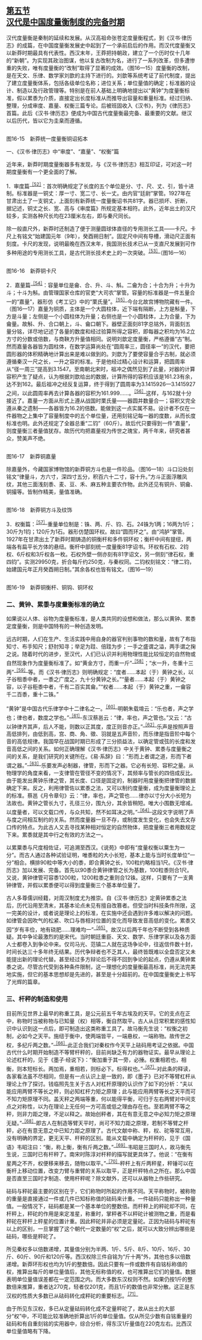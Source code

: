 <?xml version='1.0' encoding='utf-8'?>
<html xmlns="http://www.w3.org/1999/xhtml">
  <head>
    <title>中国古代文化史（插图本）（上下）</title>
    <link href="page-template.xpgt" rel="stylesheet" type="application/vnd.adobe-page-template+xml"/>
    <meta http-equiv="Content-Type" content="text/html; charset=utf-8"/>
  <link href="../stylesheet.css" rel="stylesheet" type="text/css"/>
<link href="../page_styles.css" rel="stylesheet" type="text/css"/>
</head>
  <body class="calibre">
<div class="calibre1" id="chapter16">
<h2 class="left" id="sec93"><a class="calibre29" href="part0004.html#s93">第五节<br class="calibre27"/>汉代是中国度量衡制度的完备时期</a></h2>
<p class="indent">汉代度量衡是秦制的延续和发展。从汉高祖命张苍定度量衡程式，到《汉书·律历志》的成篇，在中国度量衡发展史中起到了一个承前启后的作用。而汉代度量衡又以新莽时期最具有代表性。西汉末年，王莽把持朝政，建立了一个历时仅十几年的“新朝”。为实现其政治图谋，他以复古改制为名，进行了一系列改革，但多遭惨重的失败，唯有度量衡的“改制”取得了显著的成效。（图16—15）度量衡的改制，是在天文、乐律、数学家刘歆的主持下进行的。刘歆等系统考证了前代制度，提出了建立度量衡体系，包<a id="page713"></a>括各级单位名称；进位关系；单位量值的确定；标准器的设计、制造以及行政管理等。特别是在前人基础上明确地提出以“黄钟”为度量衡标准，假以累黍为介质，直接定出长度标准从而推导出容量和重量标准。经过归纳、整理，分成审度、嘉量、权衡三篇专论。后被班固收入《汉书》，列为《律历志》首篇。此后《汉书·律历志》便成为中国古代度量衡最完备、最重要的文献。继汉以后历代，皆以它为圭臬而遵循。</p>
<div class="image">
<p class="center"><img alt="" class="calibre369" src="../images/00284.jpeg"/></p>
<p class="caption">图16-15　新莽统一度量衡铜诏拓本</p>
</div>
<p class="indent">一、《汉书·律历志》中“审度”、“嘉量”、“权衡”篇</p>
<p class="indent">近年来，新莽时期度量衡器多有发现，与《汉书·律历志》相互印证，可对这一时期度量衡有一个更全面的了解。</p>
<p class="indent">1．审度篇<sup class="calibre33"><a href="part0122.html#fn230" id="fnref230">［52］</a></sup>：首次明确规定了长度的五个单位是分、寸、尺、丈、引，皆十进制。标准器是一铜丈：厚一寸、宽二寸、长一丈。由内官“廷尉”掌管。1927年在甘肃出土了一支铜丈，上面刻有新莽统一度量衡诏书共81字。器已损坏、折断，据记述，铜丈之长、宽、高与《审度篇》所规定基本相符。此外，近年出土的汉尺较多，实测各种尺长均在23厘米左右，即与秦尺同长。</p>
<p class="indent">除一般直尺外，新莽时还制造了便于测量圆球体直径的专用测长工具——卡尺。卡尺上有铭文“始建国元年（9年），癸酉朔日制”。固定尺中间有导槽，滑动尺正面有刻度。卡尺的发现，说明最晚在西汉末年，我国测长技术已从一支直尺发展到可作多种用途的专用测长工具，是古代测长技术史上的一次突破。<sup class="calibre33"><a href="part0122.html#fn231" id="fnref231">［53］</a></sup>（图16—16）</p>
<div class="image">
<p class="center"><img alt="" class="calibre370" src="../images/00907.jpeg"/></p>
<p class="caption">图16-16　新莽铜卡尺</p>
</div>
<p class="indent">2．嘉量篇<sup class="calibre33"><a href="part0122.html#fn232" id="fnref232">［54］</a></sup>：容量单位是龠、合、升、斗、斛。二龠为合；十合为升；十升为斗；十斗为斛。由管理国家仓库的官吏“大司农”掌管。容量的标准器是一件五量合一的“嘉量”，器形仿《考工记》中的“栗氏量”。<sup class="calibre33"><a href="part0122.html#fn233" id="fnref233">［55］</a></sup>今台北故宫博物院<a id="page714"></a>藏有一件。（图16—17）嘉量为铜质，主体是一个大圆柱体，近下端有隔断，上方是斛量，下方是斗量；左侧是一个小圆柱体为升量；右侧也是一个小圆柱体，上为合量，下为龠量。故斛、升、合口朝上，斗、龠口朝下。器壁正面刻81字总铭外，背面刻五量分铭，详尽地记述了各量的数度和经过验算所得之容积，即每器之积均为16.2立方寸的分数或倍数，与商鞅方升量值相同。说明刘歆定度量衡，严格遵循“古”制。然而嘉量各器皆为圆柱体，在数学运算尚处在“圆周率三，圆径率一”的汉代，要把圆形器的体积精确地计算出来是难以做到的。刘歆为了要使容量合乎古制，就必须遵循秦汉一尺之长，一升之容的标准。于是他经过精心设计和运算，把圆周率从“径一周三”提高到3.1547。至南朝北宋时，祖冲之偶然见到了此量，对器的计算容积产生了疑点，认为根据刘歆给出的数据，计算所得的容积应该是161.23有余，达不到162。最后祖冲之经反复运算，终于得到了圆周率为3.1415926—3.1415927之间，以此圆周率再去计算各器的容积为161.999……。<sup class="calibre33"><a href="part0122.html#fn234" id="fnref234">［56］</a></sup>这样，与162就十分接近了。嘉量一方面从形式上遵从战国时栗氏量——器圆并数量合一；容积又完全遵从秦之遗制——各器皆为16.2的倍数。能做到这一点实属不易。设计者不仅在一件器物之上集中了容量制度中的五个单位量，还用刻铭记每一器的度数，从而长度标准也明。此外还规定了全器总重“二钧”（60斤）。故后代只要得到一件“嘉量”，则度量衡三者量值犹存。故历代均把嘉量视为传世之瑰宝，两千年来，研究者甚众，赞美声不绝。</p>
<div class="image">
<p class="center"><img alt="" class="calibre371" src="../images/00191.jpeg"/></p>
<p class="caption">图16-17　新莽铜嘉量</p>
</div>
<p class="indent">除嘉量外，今藏国家博物馆的新莽铜方斗也是一件珍品。（图16—18）斗口沿处刻铭文“律量斗，方六寸，深四寸五分，积百六十二寸，容十升。”方斗正面浮雕凤纹，其他三面浅刻黍、麦、豆、禾、麻五种主要农作物。此外还见有铜升、铜龠、铜撮等。皆制作精美，量值准确。</p>
<div class="image">
<p class="center"><img alt="" class="calibre372" src="../images/00150.jpeg"/></p>
<p class="caption">图16-18　新莽铜方斗及纹饰</p>
</div>
<p class="indent">3．权衡篇：<sup class="calibre33"><a href="part0122.html#fn235" id="fnref235">［57］</a></sup>重量单位制是：铢、两、斤、钧、石。24铢为1两；16两为1斤；30斤为1钧；120斤为1石。器形仿楚国环权。故曰“圆而环之”。由“鸿胪”掌管。1927年在甘肃出土了新莽时期铸造的铜衡杆和多件铜环权；衡杆中间<a id="page715"></a>有提纽，两端各有扁平长方体的悬纽。衡杆中部刻统一度量衡81字诏书。环权有石权、2钧权、6斤权和3斤权各一枚。石权外壁一侧亦刻有81字诏文，另一侧刻“律石权，重四钧”。实测29950克，折合每斤约250克，与秦权同。二钧权刻铭文：“律二钧，始建国元年正月癸酉朔日制。”其余各权也皆有铭文。（图16—19）</p>
<div class="image">
<p class="center"><img alt="" class="calibre373" src="../images/00314.jpeg"/></p>
<p class="caption">图16-19　新莽铜衡杆、铜钩、铜环权</p>
</div>
<h3 class="left1"><a class="calibre29" id="page716"></a>二、黄钟、累黍与度量衡标准的确立</h3>
<p class="indent">如果说以人体、谷物为度量衡标准，是人类共同的设想和做法，那么以黄钟、累黍定度量衡，则是中国特有的一种创造发明。</p>
<p class="indent">远古时期，人们在生产、生活实践中用自身的器官判别事物的数和量，故有了布指知寸、布手知尺；舒肘知寻；举足为跬、倍跬为步；一手之盛谓之溢，两手谓之掬之说。随着时代的进步，至汉代，人们已认识并利用物理性能比较恒定的自然物或自然现象作为度量衡标准了。如“黄金方寸，而重一斤”<sup class="calibre33"><a href="part0122.html#fn236" id="fnref236">［58］</a></sup>；“水一升，冬重十三两”<sup class="calibre33"><a href="part0122.html#fn237" id="fnref237">［59］</a></sup>等。而《汉书·律历志》则明确规定：“度者……本起（于）黄钟之长，以子谷租黍中者，一黍之广度之，九十分黄钟之长。”“量者……本起（于）黄钟之容，以子谷秬黍中者，千有二百实其龠。”“权者……本起（于）黄钟之重，一龠容千二百黍，重十二铢。”</p>
<p class="indent">“黄钟”是中国古代乐律学中十二律名之一。<sup class="calibre33"><a href="part0122.html#fn238" id="fnref238">［60］</a></sup>明朝朱载堉云：“乐也者，声之学也；律也者，数度之学也。”<sup class="calibre33"><a href="part0122.html#fn239" id="fnref239">［61］</a></sup>东汉蔡邕云：“律，率也，声之管也。”又云：“古以钟律齐其声，后人不能，则数以正其度，度正则音亦正。”<sup class="calibre33"><a href="part0122.html#fn240" id="fnref240">［62］</a></sup>乐声是按照声音高低排列，由低到高，宫、商、角、徵、羽就是五声音阶，而乐律是指音阶中每个音的高低规律。我国早在战国时期已形成了三分损益法，以确定管或弦的长度和发音高低之间的关系。如何正确理解《汉书·律历志》中关于黄钟、累黍与度量衡之间的关系，是我们研究的关键所在。《易·系辞》曰：“形而上者谓之道，形而下者谓之器。”<sup class="calibre33"><a href="part0122.html#fn241" id="fnref241">［63］</a></sup>乐要发声必制器，律管，形而下之器。它必有长短、容积之量。从物理学的角度来看，一支律管在管径不变的情况下，其频率与管长的四倍成反比。由于能发出黄钟乐律之管，其长度、口径是固定的，制器时用度量衡把律管的数据确定下来。反之，利用律管佐以累黍之法，又可以制约度量衡，成为度量衡理论上的标准。蔡邕《月令章句》云：“律，率也，声之管也……律亦以寸分大小长短为法故也。黄钟之管长九寸，孔径三分，围九分，其余皆稍短。唯大小围数无增减。以度量者，可以文载口传，与众共知，然不如耳<a id="page717"></a>决之明。”<sup class="calibre33"><a href="part0122.html#fn242" id="fnref242">［64］</a></sup>这段文字说明了声与度之间相互制约的关系。然而度量器一旦不存，或制度发生变化，也会失去文存口传的特点。为此古人又去寻找某种相对恒定的自然物体，把度量衡三者用数规定下来。累黍就是其中行之有效的方法之一。</p>
<p class="indent">以累粟黍与尺度相佐证，可追溯至西汉。《说苑》中即有“度量权衡以粟生为一分”。而古人通过各种试验证明，唯黍粒的大小长短，基本上能与当时长度单位“一分”相合。横排90粒中等大小的黍，即合黄钟之长，100粒约略相当1尺。《汉书·律历志》加以发展、完备。首先以90黍合黄钟律管之长为基数，100粒黍则合1尺。又说，黄钟律管可容黍1200粒，1200粒黍之重则合12铢。这样，只要有了一支黄钟律管，并假以累黍便可以得到度量衡三个基本单位量了。</p>
<p class="indent">古人多尊儒训经籍，对周汉制度尤为推崇。自《汉书·律历志》定黄钟累黍之法后，历代沿用至清末，其基本论点未见有擅自改篡者。但受当时科技条件所限，这一完美的设计，或者说是理论上的标准，在实施中还会遇到许多难以解决的问题。如律管会因吹气的松紧、吹口与唇相对位置的变化而导致发音高低的变化。累黍又因“岁有丰俭，地有硗肥……理难均一”<sup class="calibre33"><a href="part0122.html#fn243" id="fnref243">［65］</a></sup>。故汉以后两千年也不断受到各种质疑。其中争论最激烈的是宋代。当时朝廷重臣、天文、数学、乐律学家以及各方面人士都卷入到争论中来。仅司马光、范镇二人就在这场争论中，往返信件数十封，时间长达三十多年终无结果。历代争辩者也不乏其人，最终皆既难以全盘否定又未能提出新的理论代替。甚至经过多方辩论后不得不回到争论的起点，仍遵从黄钟累黍之说。尽管古代受到各种条件限制，这一理想化的度量衡最高标准，尚无法完美地实施，但它的基本思想却是先进的，甚至是十分超前的。在中国度量衡史上书写了光辉的篇章。</p>
<h3 class="left1">三、杆秤的制造和使用</h3>
<p class="indent">目前所见世界上最早的称重工具，是公元前五千年古埃及的天平。它的支点在正中，称物时当被称物与已知量（权）相等，衡自然取平。古人从日常积累的感性知识中认识到这一点后，即可制造出这类称重工具了。故马衡先生说：“权衡之初制，必如今之天平。施纽于衡中，使两端皆平，一端悬权，一端称物。故传世之权，多纪斤两之数。”<sup class="calibre33"><a href="part0122.html#fn244" id="fnref244">［66］</a></sup>此正合我们对秦权作今天平上砝码用考证之依据。中国古<a id="page718"></a>代什么时期开始制造不等臂杆秤的，目前尚缺乏有力的器物证实。最早从理论上论述杠杆的，见于《墨子·经说下》：“衡加重于其一旁，必捶。权重相若也，相衡，则本短标长。两加焉，重相若，则标必下。标得权也。”<sup class="calibre33"><a href="part0122.html#fn245" id="fnref245">［67］</a></sup>对此条的释读，各家看法虽不尽相同，但是有一点认识上是一致的，即《墨子》已对不等臂杠杆从理论上作了探讨。钱临照先生关于古人对杠杆原理的认识作了如下的分析：“夫以能应用两臂不等长之秤，则必知杠杆力矩之原理；此与能应用两臂等长之天平而可不知力矩原理不同。盖天秤之两端等重，何以能得平衡，可归于左右两臂对中间支点之对称性，以为在理论上无任何一方可高或低之理由存在也。至若两臂不等之秤，则非力距之理，不足以释之。故始创秤者，其在有意无意之中必知力矩之原理无疑。”<sup class="calibre33"><a href="part0122.html#fn246" id="fnref246">［68］</a></sup>即古人在制造等臂天平时，尚可不知力距之原理，若制不等臂之杆秤，必在有意无意之中已知力距之原理了。古代文献中称、秤，权、砣等常互用，没有明确的界定，更无天平、杆秤的区别。能从文载中确定为杆秤的，见于《国语》韦昭注曰：“衡，称上衡，衡有斤两之数。”<sup class="calibre33"><a href="part0122.html#fn247" id="fnref247">［69］</a></sup>韦昭是三国时人，故马衡先生说，三国时已有杆秤了。南宋时陈淳对杆秤的描写就更具体了。他说：“在衡有星两之不齐，权便移来移去，随物以取平。”<sup class="calibre33"><a href="part0122.html#fn248" id="fnref248">［70］</a></sup>秤杆上有斤两秤星，秤锤可以在衡杆上移动位置，改变力臂与重臂的关系以取平，正是杆秤特点之所在。那么中国是否直至三国时才制造、使用杆秤呢？除文献外，还可以从器物上作些研究。</p>
<p class="indent">砝码与秤砣最主要的区别在于，它们称物时所起的作用不同。天平称物时，被称物的重量是直接通过一件或几件已知标称值的砝码来计重。一件砝码只能称出一种量值。一般情况下，砝码都是某一个基本单位的整数倍。而杆秤上的秤砣却不同，在杆秤上，秤砣的作用是来定准星，称重时，掌秤者不以秤砣计被测物之重，而是看秤砣在秤杆上秤星的位置计重。因此秤砣并非必须是定量砣。正因为砝码与秤砣有以上的区别，一旦掌握了这个朝代一定数量的“权”之后，就可以大致分辨出哪些是砝码，哪些是秤砣了。</p>
<p class="indent">所见秦权多以倍数递增，其量值分别为半两、1斤、5斤、8斤、10斤、16斤、30斤、60斤、90斤和120斤等。西汉权除三件自铭为“斤十两”外，其他也多以倍数递增。新莽环形权也均为1斤的整数倍。因此只要有一件或数件有自铭标称值的权，推算出每斤的单位量值后，其他无标称值的权，也可推算出它们<a id="page719"></a>的量值。数据表明单位量值误差都在一定范围之内。而大多数东汉权则不然。如果仍按1斤的整数倍来推算，重者达270克，轻者仅201克，而且1斤的数值也非常分散。这正是东汉权的性质大多数已从砝码转化成秤砣的重要标志。<sup class="calibre33"><a href="part0122.html#fn249" id="fnref249">［71］</a></sup></p>
<p class="indent">由于所见东汉权，多已从定量砝码转化成不定量秤砣了，故从出土的大部分“权”中，不可能比较准确地折算出1斤的单位量值。仅从所见少数有自铭重量的砝码和有自重刻铭的实用器中，综合分析，得东汉1斤量值在220克左右。比西汉单位量值略有下降。</p>
</div>
</body>
</html>
